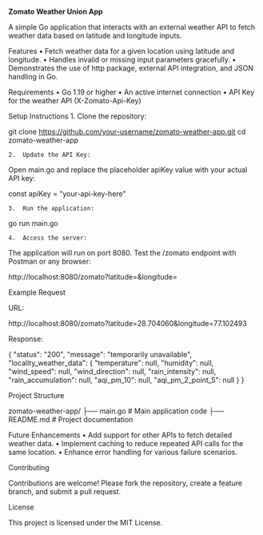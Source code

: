 **Zomato Weather Union App**

A simple Go application that interacts with an external weather API to fetch weather data based on latitude and longitude inputs.

Features
	•	Fetch weather data for a given location using latitude and longitude.
	•	Handles invalid or missing input parameters gracefully.
	•	Demonstrates the use of http package, external API integration, and JSON handling in Go.

Requirements
	•	Go 1.19 or higher
	•	An active internet connection
	•	API Key for the weather API (X-Zomato-Api-Key)

Setup Instructions
	1.	Clone the repository:

git clone https://github.com/your-username/zomato-weather-app.git
cd zomato-weather-app


	2.	Update the API Key:
Open main.go and replace the placeholder apiKey value with your actual API key:

const apiKey = "your-api-key-here"


	3.	Run the application:

go run main.go


	4.	Access the server:
The application will run on port 8080. Test the /zomato endpoint with Postman or any browser:

http://localhost:8080/zomato?latitude=<latitude>&longitude=<longitude>

Example Request

URL:

http://localhost:8080/zomato?latitude=28.704060&longitude=77.102493

Response:

{
    "status": "200",
    "message": "temporarily unavailable",
    "locality_weather_data": {
        "temperature": null,
        "humidity": null,
        "wind_speed": null,
        "wind_direction": null,
        "rain_intensity": null,
        "rain_accumulation": null,
        "aqi_pm_10": null,
        "aqi_pm_2_point_5": null
    }
}

Project Structure

zomato-weather-app/
├── main.go        # Main application code
├── README.md      # Project documentation

Future Enhancements
	•	Add support for other APIs to fetch detailed weather data.
	•	Implement caching to reduce repeated API calls for the same location.
	•	Enhance error handling for various failure scenarios.

Contributing

Contributions are welcome! Please fork the repository, create a feature branch, and submit a pull request.

License

This project is licensed under the MIT License.
